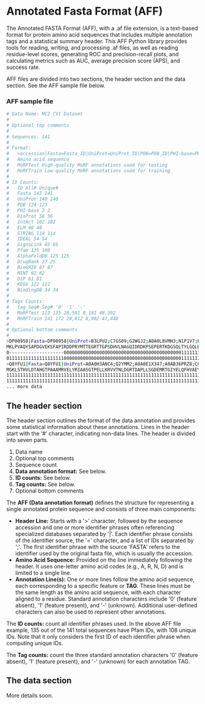 # Annotated Fasta Format (AFF)

The Annotated FASTA Format (AFF), with a .af file extension, is a text-based format for protein amino acid sequences that includes multiple annotation tags and a statistical summary header. This AFF Python library provides tools for reading, writing, and processing .af files, as well as reading residue-level scores, generating ROC and precision-recall plots, and calculating metrics such as AUC, average precision score (APS), and success rate.

AFF files are divided into two sections, the header section and the data section. See the AFF sample file below.

### AFF sample file
```bash
# Data Name: MC2 CV1 Dataset
#
# Optional top comments
#
# Sequences: 141
#
# Format:
#   >accession|Fasta=Fasta_ID|UniProt=UniProt_ID|PDB=PDB_ID|PHI-base=PHI-base_ID|DisProt=DisProt_ID|IntAct=IntAct_ID|ELM=ELM_ID|STRING=STRING_ID|IDEAL=IDEAL_ID|SignaLink=SignaLink_ID|Pfam=Pfam_ID|AlphaFoldDB=AlphaFoldDB_ID|DrugBank=DrugBank_ID|BioGRID=BioGRID_ID|MINT=MINT_ID|DIP=DIP_ID|KEGG=KEGG_ID|BindingDB=BindingDB_ID
#   Amino acid sequence
#   MoRFTest High-quality MoRF annotations used for testing
#   MoRFTrain Low-quality MoRF annotations used for training
#
# ID Counts:
#   ID All# Unique#
#   Fasta 141 141
#   UniProt 140 140
#   PDB 124 123
#   PHI-base 2 2
#   DisProt 56 56
#   IntAct 102 102
#   ELM 40 40
#   STRING 114 114
#   IDEAL 54 54
#   SignaLink 65 65
#   Pfam 135 108
#   AlphaFoldDB 125 125
#   DrugBank 27 25
#   BioGRID 87 87
#   MINT 82 82
#   DIP 81 81
#   KEGG 122 122
#   BindingDB 34 34
#
# Tags Counts:
#   tag Seq# Seg# '0' '1' '-'
#   MoRFTest 113 135 28,581 8,181 48,392
#   MoRFTrain 141 172 28,812 8,902 47,440
#
# Optional bottom comments
#
>DP00958|Fasta=DP00958|UniProt=B3LPU2;C7GS09;G2WGJ2;A0A0L8VMH3;N1P1V7;H0GIH2;P46984;A6ZQF1;C8ZB35;A0A6C1DTD4|AlphaFoldDB=B3LPU2|Pfam=PF08738|PDB=4WXA;4WX8|BioGRID=33578|DIP=DIP-1474N|IntAct=P46984|MINT=P46984|STRING=4932.YJL184W|KEGG=sce:YJL184W|DisProt=DP00958
MKLPVAQYSAPDGVEKSFAPIRDDPRYMTTEGRTTGPSDHVLNAGQIDRDKPSEPERTKDGSQLTYLGQLRTQLTGLQDDINEFLTGRMELAKNKKKAGADEKRIQEEINQLLDGGDGDEDAV
0--------------------000000000000000000000000000000000000000000011111111111111111111111111111111111111111111111110000000000
011111111111111111111000000000000000000000000000000000000000000011111111111111111111111111111111111111111111111110000000000
>Q8YFU1|Fasta=Q8YFU1|UniProt=A0A0H3ANC4;Q2YMM2;A0A0E1X347;A0AB36PRZ8;C0RHL4;A0A7U8K8P4;A0AAE9LAS2;C7LGK0;A0A0F6APL3;A0AAW7BBF0|AlphaFoldDB=A0A0H3ANC4|KEGG=bov:BOV_0511|Pfam=PF00576|PDB=4Q14|STRING=359391.BAB1_0532
MGKLSTHVLDTAHGTPAAAMRVELYRIAASGTPELLKRVVTNLDGRTDAPLLSGDEMRTGIYELQFHVAEYFEGRGAELAHEPFLDLIPIRFGIADEDGNYHVPLLVSPWSYSTYRGS
1111111111111111111111111111111111111111111111111111111111111111111111111111111111111111111111111111111111111111111111
1111111111111111111111111111111111111111111111111111111111111111111111111111111111111111111111111111111111111111111111
... more data
```
## The header section
The header section outlines the format of the data annotation and provides some statistical information about these annotations. Lines in the header start with the ‘#’ character, indicating non-data lines.
The header is divided into seven parts.
1.	Data name
2.	Optional top comments
3.	Sequence count.
4.	**Data annotation format:** See below.
5.	**ID counts:** See below.
6.	**Tag counts:** See below.
7.	Optional bottom comments

The **AFF (Data annotation format)** defines the structure for representing a single annotated protein sequence and consists of three main components:
- **Header Line:** Starts with a '>' character, followed by the sequence accession and one or more identifier phrases often referencing specialized databases separated by '|'. Each identifier phrase consists of the identifier source, the '=' character, and a list of IDs separated by ';'. The first identifier phrase with the source 'FASTA' refers to the identifier used by the original fasta file, which is usually the accession.
- **Amino Acid Sequence:** Provided on the line immediately following the header. It uses one-letter amino acid codes (e.g., A, R, N, D) and is limited to a single line.
- **Annotation Line(s):** One or more lines follow the amino acid sequence, each corresponding to a specific feature or **TAG**. These lines must be the same length as the amino acid sequence, with each character aligned to a residue. Standard annotation characters include '0' (feature absent), '1' (feature present), and '-' (unknown). Additional user-defined characters can also be used to represent other annotations.

The **ID counts:** count all identifier phrases used. In the above AFF file example, 135 out of the 141 total sequences have Pfam IDs, with 108 unique IDs. Note that it only considers the first ID of each identifier phrase when computing unique IDs.

The **Tag counts:** count the three standard annotation characters '0' (feature absent), '1' (feature present), and '-' (unknown) for each annotation TAG.

## The data section

More details soon.



